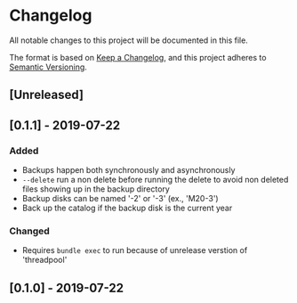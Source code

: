 # Changelog
All notable changes to this project will be documented in this file.

The format is based on [Keep a Changelog](https://keepachangelog.com/en/1.0.0/),
and this project adheres to [Semantic Versioning](https://semver.org/spec/v2.0.0.html).

## [Unreleased]

## [0.1.1] - 2019-07-22

### Added
- Backups happen both synchronously and asynchronously
- ```--delete``` run a non delete before running the delete to avoid non deleted files showing up in the backup directory
- Backup disks can be named '-2' or '-3' (ex., 'M20-3')
- Back up the catalog if the backup disk is the current year

### Changed
- Requires ```bundle exec``` to run because of unrelease verstion of 'threadpool'

## [0.1.0] - 2019-07-22

